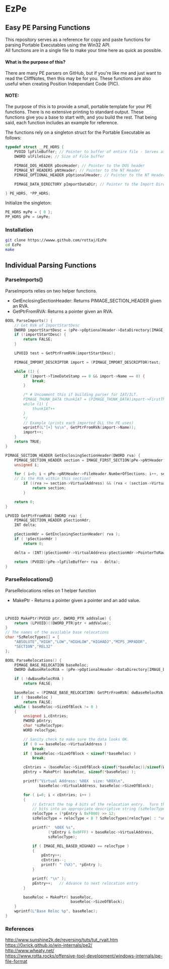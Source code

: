 # EzPe
## Easy PE Parsing Functions

This repository serves as a reference for copy and paste functions for parsing Portable Executables using the Win32 API.
<br>
All functions are in a single file to make your time here as quick as possible.

#### What is the purpose of this?
There are many PE parsers on GitHub, but if you're like me and just want to read the CliffNotes, then this may be for you. These functions are also useful when creating Position Independant Code (PIC).

#### NOTE:
The purpose of this is to provide a small, portable template for your PE functions. There is no extensive printing to standard output.
These functions give you a base to start with, and you build the rest. That being said, each function includes an example for reference.

The functions rely on a singleton struct for the Portable Executable as follows:
```C
typedef struct __PE_HDRS {
    PVOID lpFileBuffer; // Pointer to buffer of entire file - Serves as base
    DWORD ulFileSize; // Size of File buffer

    PIMAGE_DOS_HEADER pDosHeader; // Pointer to the DOS header
    PIMAGE_NT_HEADERS pNtHeader; // Pointer to the NT Header
    PIMAGE_OPTIONAL_HEADER pOptionalHeader; // Pointer to the NT Header

    PIMAGE_DATA_DIRECTORY pImportDataDir; // Pointer to the Import Directory

} PE_HDRS, *PP_HDRS;
```
Initialize the singleton:
```C
PE_HDRS myPe = { 0 };
PP_HDRS pPe = &myPe;
```


### Installation
```bash
git clone https://wwww.github.com/rottaj/EzPe
cd EzPe
make
```



## Individual Parsing Functions
### ParseImports()
ParseImports relies on two helper functions. <br>
* GetEnclosingSectionHeader: Returns PIMAGE_SECTION_HEADER given an RVA.
* GetPtrFromRVA: Returns a pointer given an RVA.
```C
BOOL ParseImports() {
    // Get RVA of ImportStartDesc
    DWORD importStartDesc = (pPe->pOptionalHeader->DataDirectory[IMAGE_DIRECTORY_ENTRY_IMPORT].VirtualAddress);
    if (!importStartDesc) {
        return FALSE;
    }

    LPVOID test = GetPtrFromRVA(importStartDesc);

    PIMAGE_IMPORT_DESCRIPTOR import = (PIMAGE_IMPORT_DESCRIPTOR)test;

    while (1) {
        if (import->TimeDateStamp == 0 && import->Name == 0) {
            break;
        }

        /* # Uncomment this if building parser for IAT/ILT.
        PIMAGE_THUNK_DATA thunkIAT = (PIMAGE_THUNK_DATA)import->FirstThunk;
        while (1) {
            thunkIAT++
        }
        */
        // Example (prints each imported DLL the PE uses)
        wprintf(L"[+] %s\n", GetPtrFromRVA(import->Name));
        import++;
    }
    return TRUE;
}

PIMAGE_SECTION_HEADER GetEnclosingSectionHeader(DWORD rva) {
    PIMAGE_SECTION_HEADER section = IMAGE_FIRST_SECTION(pPe->pNtHeader);
    unsigned i;

    for ( i=0; i < pPe->pNtHeader->FileHeader.NumberOfSections; i++, section++ ){
    // Is the RVA within this section?
        if ((rva >= section->VirtualAddress) && (rva < (section->VirtualAddress + section->Misc.VirtualSize))) {
            return section;
        }

    return 0;
}

LPVOID GetPtrFromRVA( DWORD rva) {
    PIMAGE_SECTION_HEADER pSectionHdr;
    INT delta;

    pSectionHdr = GetEnclosingSectionHeader( rva );
    if ( !pSectionHdr )
        return 0;

    delta = (INT)(pSectionHdr->VirtualAddress-pSectionHdr->PointerToRawData);

    return (PVOID)(pPe->lpFileBuffer+ rva - delta);
}
```

### ParseRelocations()
ParseRelocations relies on 1 helper function
* MakePtr - Returns a pointer given a pointer and an add value.
```C


LPVOID MakePtr(PVOID ptr, DWORD_PTR addValue) {
    return (LPVOID)((DWORD_PTR)ptr + addValue);
}
// The names of the available base relocations
char *SzRelocTypes[] = {
    "ABSOLUTE","HIGH","LOW","HIGHLOW","HIGHADJ","MIPS_JMPADDR",
    "SECTION","REL32" 
};

BOOL ParseRelocations() {
    PIMAGE_BASE_RELOCATION baseReloc;
    DWORD dwBaseRelocRVA = (pPe->pOptionalHeader->DataDirectory[IMAGE_DIRECTORY_ENTRY_BASERELOC].VirtualAddress);

    if ( !dwBaseRelocRVA )
        return FALSE;

    baseReloc = (PIMAGE_BASE_RELOCATION) GetPtrFromRVA( dwBaseRelocRVA );
    if ( !baseReloc )
        return FALSE;
    while ( baseReloc->SizeOfBlock != 0 )
    {
        unsigned i,cEntries;
        PWORD pEntry;
        char *szRelocType;
        WORD relocType;

        // Sanity check to make sure the data looks OK.
        if ( 0 == baseReloc->VirtualAddress )
            break;
        if ( baseReloc->SizeOfBlock < sizeof(*baseReloc) )
            break;

        cEntries = (baseReloc->SizeOfBlock-sizeof(*baseReloc))/sizeof(WORD);
        pEntry = MakePtr( baseReloc, sizeof(*baseReloc) );

        printf("Virtual Address: %08X  size: %08X\n",
               baseReloc->VirtualAddress, baseReloc->SizeOfBlock);

        for ( i=0; i < cEntries; i++ )
        {
            // Extract the top 4 bits of the relocation entry.  Turn those 4
            // bits into an appropriate descriptive string (szRelocType)
            relocType = (*pEntry & 0xF000) >> 12;
            szRelocType = relocType < 8 ? SzRelocTypes[relocType] : "unknown";

            printf("  %08X %s",
                   (*pEntry & 0x0FFF) + baseReloc->VirtualAddress,
                   szRelocType);

            if ( IMAGE_REL_BASED_HIGHADJ == relocType )
            {
                pEntry++;
                cEntries--;
                printf( " (%X)", *pEntry );
            }

            printf( "\n" );
            pEntry++;   // Advance to next relocation entry
        }

        baseReloc = MakePtr( baseReloc,
                             baseReloc->SizeOfBlock);
    }
    wprintf(L"Base Reloc %p", baseReloc);
}


```

### References
http://www.sunshine2k.de/reversing/tuts/tut_rvait.htm <br>
https://0xrick.github.io/win-internals/pe2/ <br>
http://www.wheaty.net/ <br>
https://www.rotta.rocks/offensive-tool-development/windows-internals/pe-file-format